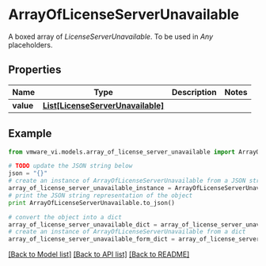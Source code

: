 # ArrayOfLicenseServerUnavailable

A boxed array of *LicenseServerUnavailable*. To be used in *Any* placeholders. 

## Properties
Name | Type | Description | Notes
------------ | ------------- | ------------- | -------------
**value** | [**List[LicenseServerUnavailable]**](LicenseServerUnavailable.md) |  | 

## Example

```python
from vmware_vi.models.array_of_license_server_unavailable import ArrayOfLicenseServerUnavailable

# TODO update the JSON string below
json = "{}"
# create an instance of ArrayOfLicenseServerUnavailable from a JSON string
array_of_license_server_unavailable_instance = ArrayOfLicenseServerUnavailable.from_json(json)
# print the JSON string representation of the object
print ArrayOfLicenseServerUnavailable.to_json()

# convert the object into a dict
array_of_license_server_unavailable_dict = array_of_license_server_unavailable_instance.to_dict()
# create an instance of ArrayOfLicenseServerUnavailable from a dict
array_of_license_server_unavailable_form_dict = array_of_license_server_unavailable.from_dict(array_of_license_server_unavailable_dict)
```
[[Back to Model list]](../README.md#documentation-for-models) [[Back to API list]](../README.md#documentation-for-api-endpoints) [[Back to README]](../README.md)


